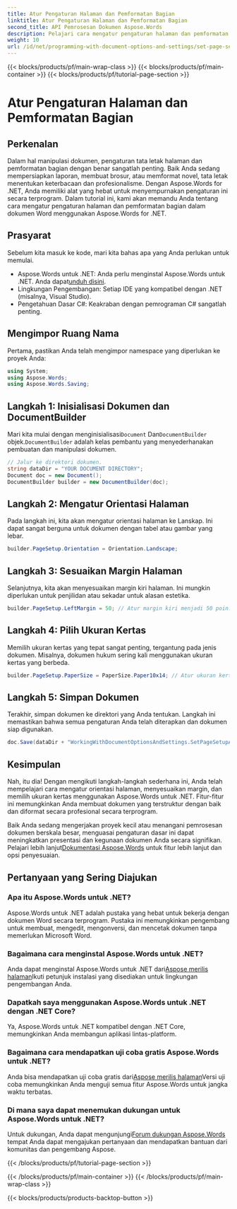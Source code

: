 ```yaml
---
title: Atur Pengaturan Halaman dan Pemformatan Bagian
linktitle: Atur Pengaturan Halaman dan Pemformatan Bagian
second_title: API Pemrosesan Dokumen Aspose.Words
description: Pelajari cara mengatur pengaturan halaman dan pemformatan bagian dalam dokumen Word menggunakan Aspose.Words untuk .NET dengan panduan langkah demi langkah kami. Sempurnakan presentasi dokumen Anda dengan mudah.
weight: 10
url: /id/net/programming-with-document-options-and-settings/set-page-setup-and-section-formatting/
---
```


{{< blocks/products/pf/main-wrap-class >}}
{{< blocks/products/pf/main-container >}}
{{< blocks/products/pf/tutorial-page-section >}}

# Atur Pengaturan Halaman dan Pemformatan Bagian

## Perkenalan

Dalam hal manipulasi dokumen, pengaturan tata letak halaman dan pemformatan bagian dengan benar sangatlah penting. Baik Anda sedang mempersiapkan laporan, membuat brosur, atau memformat novel, tata letak menentukan keterbacaan dan profesionalisme. Dengan Aspose.Words for .NET, Anda memiliki alat yang hebat untuk menyempurnakan pengaturan ini secara terprogram. Dalam tutorial ini, kami akan memandu Anda tentang cara mengatur pengaturan halaman dan pemformatan bagian dalam dokumen Word menggunakan Aspose.Words for .NET.

## Prasyarat

Sebelum kita masuk ke kode, mari kita bahas apa yang Anda perlukan untuk memulai.

-  Aspose.Words untuk .NET: Anda perlu menginstal Aspose.Words untuk .NET. Anda dapat[unduh disini](https://releases.aspose.com/words/net/).
- Lingkungan Pengembangan: Setiap IDE yang kompatibel dengan .NET (misalnya, Visual Studio).
- Pengetahuan Dasar C#: Keakraban dengan pemrograman C# sangatlah penting.

## Mengimpor Ruang Nama

Pertama, pastikan Anda telah mengimpor namespace yang diperlukan ke proyek Anda:

```csharp
using System;
using Aspose.Words;
using Aspose.Words.Saving;
```

## Langkah 1: Inisialisasi Dokumen dan DocumentBuilder

 Mari kita mulai dengan menginisialisasi`Document` Dan`DocumentBuilder` objek.`DocumentBuilder` adalah kelas pembantu yang menyederhanakan pembuatan dan manipulasi dokumen.

```csharp
// Jalur ke direktori dokumen.
string dataDir = "YOUR DOCUMENT DIRECTORY";
Document doc = new Document();
DocumentBuilder builder = new DocumentBuilder(doc);
```

## Langkah 2: Mengatur Orientasi Halaman

Pada langkah ini, kita akan mengatur orientasi halaman ke Lanskap. Ini dapat sangat berguna untuk dokumen dengan tabel atau gambar yang lebar.

```csharp
builder.PageSetup.Orientation = Orientation.Landscape;
```

## Langkah 3: Sesuaikan Margin Halaman

Selanjutnya, kita akan menyesuaikan margin kiri halaman. Ini mungkin diperlukan untuk penjilidan atau sekadar untuk alasan estetika.

```csharp
builder.PageSetup.LeftMargin = 50; // Atur margin kiri menjadi 50 poin.
```

## Langkah 4: Pilih Ukuran Kertas

Memilih ukuran kertas yang tepat sangat penting, tergantung pada jenis dokumen. Misalnya, dokumen hukum sering kali menggunakan ukuran kertas yang berbeda.

```csharp
builder.PageSetup.PaperSize = PaperSize.Paper10x14; // Atur ukuran kertas menjadi 10x14 inci.
```

## Langkah 5: Simpan Dokumen

Terakhir, simpan dokumen ke direktori yang Anda tentukan. Langkah ini memastikan bahwa semua pengaturan Anda telah diterapkan dan dokumen siap digunakan.

```csharp
doc.Save(dataDir + "WorkingWithDocumentOptionsAndSettings.SetPageSetupAndSectionFormatting.docx");
```

## Kesimpulan

Nah, itu dia! Dengan mengikuti langkah-langkah sederhana ini, Anda telah mempelajari cara mengatur orientasi halaman, menyesuaikan margin, dan memilih ukuran kertas menggunakan Aspose.Words untuk .NET. Fitur-fitur ini memungkinkan Anda membuat dokumen yang terstruktur dengan baik dan diformat secara profesional secara terprogram.

Baik Anda sedang mengerjakan proyek kecil atau menangani pemrosesan dokumen berskala besar, menguasai pengaturan dasar ini dapat meningkatkan presentasi dan kegunaan dokumen Anda secara signifikan. Pelajari lebih lanjut[Dokumentasi Aspose.Words](https://reference.aspose.com/words/net/) untuk fitur lebih lanjut dan opsi penyesuaian.

## Pertanyaan yang Sering Diajukan

### Apa itu Aspose.Words untuk .NET?

Aspose.Words untuk .NET adalah pustaka yang hebat untuk bekerja dengan dokumen Word secara terprogram. Pustaka ini memungkinkan pengembang untuk membuat, mengedit, mengonversi, dan mencetak dokumen tanpa memerlukan Microsoft Word.

### Bagaimana cara menginstal Aspose.Words untuk .NET?

 Anda dapat menginstal Aspose.Words untuk .NET dari[Aspose merilis halaman](https://releases.aspose.com/words/net/)Ikuti petunjuk instalasi yang disediakan untuk lingkungan pengembangan Anda.

### Dapatkah saya menggunakan Aspose.Words untuk .NET dengan .NET Core?

Ya, Aspose.Words untuk .NET kompatibel dengan .NET Core, memungkinkan Anda membangun aplikasi lintas-platform.

### Bagaimana cara mendapatkan uji coba gratis Aspose.Words untuk .NET?

 Anda bisa mendapatkan uji coba gratis dari[Aspose merilis halaman](https://releases.aspose.com/)Versi uji coba memungkinkan Anda menguji semua fitur Aspose.Words untuk jangka waktu terbatas.

### Di mana saya dapat menemukan dukungan untuk Aspose.Words untuk .NET?

 Untuk dukungan, Anda dapat mengunjungi[Forum dukungan Aspose.Words](https://forum.aspose.com/c/words/8) tempat Anda dapat mengajukan pertanyaan dan mendapatkan bantuan dari komunitas dan pengembang Aspose.

{{< /blocks/products/pf/tutorial-page-section >}}

{{< /blocks/products/pf/main-container >}}
{{< /blocks/products/pf/main-wrap-class >}}

{{< blocks/products/products-backtop-button >}}
